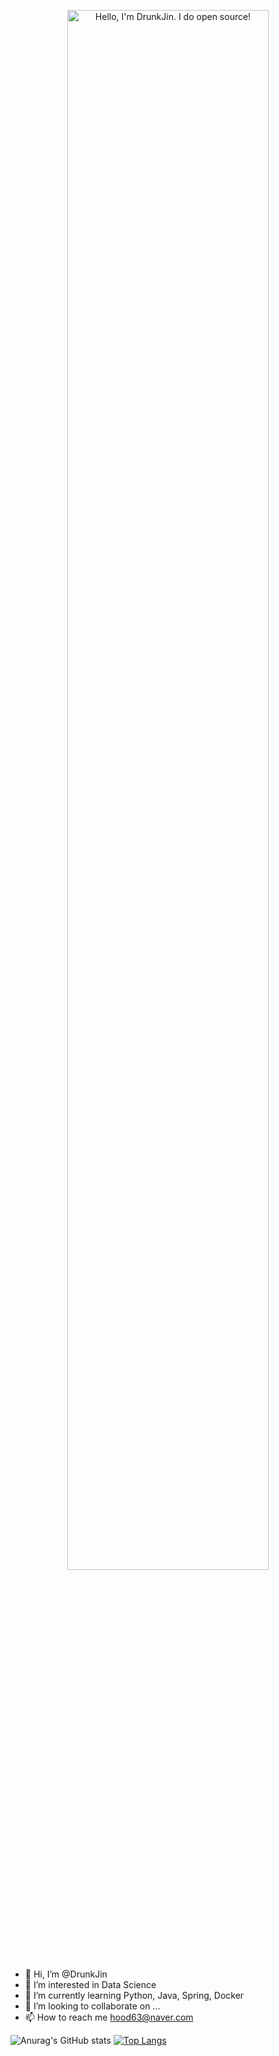 <p align="center"><a href="https://github.com/DrunkJin"><img width="80%" alt="Hello, I'm DrunkJin. I do open source!" src="./assets/gh-readme-header.png" /></a></p>


- 👋 Hi, I’m @DrunkJin
- 👀 I’m interested in Data Science
- 🌱 I’m currently learning Python, Java, Spring, Docker 
- 💞️ I’m looking to collaborate on ...
- 📫 How to reach me hood63@naver.com



![Anurag's GitHub stats](https://github-readme-stats.vercel.app/api?username=DrunkJin&show_icons=true)
[![Top Langs](https://github-readme-stats.vercel.app/api/top-langs/?username=DrunkJin&layout=compact)](https://github.com/anuraghazra/github-readme-stats)




<!---
DrunkJin/DrunkJin is a ✨ special ✨ repository because its `README.md` (this file) appears on your GitHub profile.
You can click the Preview link to take a look at your changes.
--->
